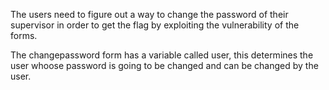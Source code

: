 The users need to figure out a way to change the password of their supervisor in order to get the flag by exploiting the vulnerability of the forms.

The changepassword form has a variable called user, this determines the user whoose password is going to be changed and can be changed by the user. 
